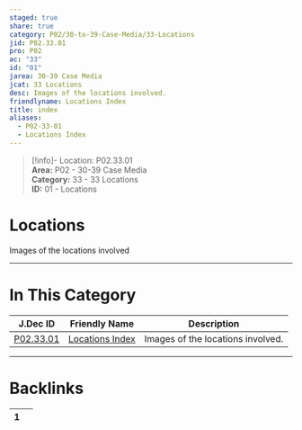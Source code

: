 ```yaml
---  
staged: true  
share: true  
category: P02/30-to-39-Case-Media/33-Locations  
jid: P02.33.01  
pro: P02  
ac: "33"  
id: "01"  
jarea: 30-39 Case Media  
jcat: 33 Locations  
desc: Images of the locations involved.  
friendlyname: Locations Index  
title: index  
aliases:  
  - P02-33-01  
  - Locations Index  
---  
```

>[!info]- Location: P02.33.01  
>**Area:** P02 - 30-39 Case Media  
>**Category:** 33 - 33 Locations  
>**ID:** 01 - Locations  
  
# Locations  
  
Images of the locations involved  
   
  
  
---  
# In This Category  
  
| J.Dec ID                                                                                | Friendly Name                                                                                 | Description                       |  
| --------------------------------------------------------------------------------------- | --------------------------------------------------------------------------------------------- | --------------------------------- |  
| [P02.33.01](index.md) | [Locations Index](index.md) | Images of the locations involved. |  
  
  
---  
# Backlinks  
<div><table class="dataview table-view-table"><thead class="table-view-thead"><tr class="table-view-tr-header"><th class="table-view-th"><span></span><span class="dataview small-text">1</span></th><th class="table-view-th"><span></span></th></tr></thead><tbody class="table-view-tbody"></tbody></table></div>